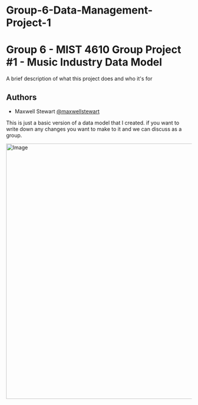 # Group-6-Data-Management-Project-1
# Group 6 - MIST 4610 Group Project #1 - Music Industry Data Model

A brief description of what this project does and who it's for


## Authors

- Maxwell Stewart [@maxwellstewart](https://github.com/maxwellstewart)

This is just a basic version of a data model that I created. if you want to write down any changes you want to make to it and we can discuss as a group.

<img width="919" height="693" alt="Image" src="https://github.com/user-attachments/assets/77e2c9ee-9222-4f24-882c-487a7a8713c2" />

